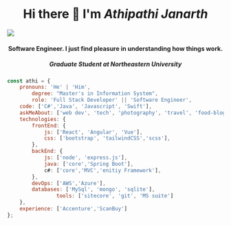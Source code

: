 <h1 align="center"> Hi there 👋 I'm <i>Athipathi Janarth</i></h1>


![](https://komarev.com/ghpvc/?username=Athipathi-Janarth&label=VIEWS&color=brightgreen&style=plastic)


<h4 align="center">Software Engineer. I just find pleasure in understanding how things work.</h4>

<h5 align="center"> Graduate Student at Northeastern University </h5>

```javascript
const athi = {
	pronouns: 'He' | 'Him',
        degree: "Master's in Information System",
        role: 'Full Stack Developer' || 'Software Engineer',
	code: ['C#','Java', 'Javascript', 'Swift'],
	askMeAbout: ['web dev', 'tech', 'photography', 'travel', 'food-blogging'],
	technologies: {
		frontEnd: {
			js: ['React', 'Angular', 'Vue'],
			css: ['bootstrap', 'tailwindCSS','scss'],
		},
		backEnd: {
			js: ['node', 'express.js'],
			java: ['core','Spring Boot'],
			c#: ['core','MVC','enitiy Framework'],
		},
		devOps: ['AWS','Azure'],
		databases: ['MySql', 'mongo', 'sqlite'],
                tools: ['sitecore', 'git', 'MS suite']
	},
 	experience: ['Accenture','ScanBuy']
};
```
<!--
**Athipathi-Janarth/Athipathi-Janarth** is a ✨ _special_ ✨ repository because its `README.md` (this file) appears on your GitHub profile.

Here are some ideas to get you started:

- 🔭 I’m currently working on ...
- 🌱 I’m currently learning ...
- 👯 I’m looking to collaborate on ...
- 🤔 I’m looking for help with ...
- 💬 Ask me about ...
- 📫 How to reach me: ...
- 😄 Pronouns: ...
- ⚡ Fun fact: ...
-->
